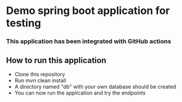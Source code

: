 # Demo spring boot application for testing

### This application has been integrated with GitHub actions

## How to run this application

* Clone this repository
* Run mvn clean install 
* A directory named "db" with your own database should be created
* You can now run the application and try the endpoints
